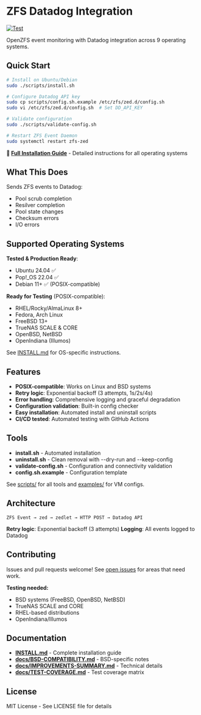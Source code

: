 # ZFS Datadog Integration

[![Test](https://github.com/ryanmaclean/zfs-datadog-integration/actions/workflows/test.yml/badge.svg)](https://github.com/ryanmaclean/zfs-datadog-integration/actions/workflows/test.yml)

OpenZFS event monitoring with Datadog integration across 9 operating systems.

## Quick Start

```bash
# Install on Ubuntu/Debian
sudo ./scripts/install.sh

# Configure Datadog API key
sudo cp scripts/config.sh.example /etc/zfs/zed.d/config.sh
sudo vi /etc/zfs/zed.d/config.sh  # Set DD_API_KEY

# Validate configuration
sudo ./scripts/validate-config.sh

# Restart ZFS Event Daemon
sudo systemctl restart zfs-zed
```

**📖 [Full Installation Guide](INSTALL.md)** - Detailed instructions for all operating systems

## What This Does

Sends ZFS events to Datadog:
- Pool scrub completion
- Resilver completion  
- Pool state changes
- Checksum errors
- I/O errors

## Supported Operating Systems

**Tested & Production Ready**:
- Ubuntu 24.04 ✅
- Pop!_OS 22.04 ✅
- Debian 11+ ✅ (POSIX-compatible)

**Ready for Testing** (POSIX-compatible):
- RHEL/Rocky/AlmaLinux 8+
- Fedora, Arch Linux
- FreeBSD 13+
- TrueNAS SCALE & CORE
- OpenBSD, NetBSD
- OpenIndiana (Illumos)

See [INSTALL.md](INSTALL.md) for OS-specific instructions.

## Features

- **POSIX-compatible**: Works on Linux and BSD systems
- **Retry logic**: Exponential backoff (3 attempts, 1s/2s/4s)
- **Error handling**: Comprehensive logging and graceful degradation
- **Configuration validation**: Built-in config checker
- **Easy installation**: Automated install and uninstall scripts
- **CI/CD tested**: Automated testing with GitHub Actions

## Tools

- **install.sh** - Automated installation
- **uninstall.sh** - Clean removal with --dry-run and --keep-config
- **validate-config.sh** - Configuration and connectivity validation
- **config.sh.example** - Configuration template

See [scripts/](scripts/) for all tools and [examples/](examples/) for VM configs.

## Architecture

```
ZFS Event → zed → zedlet → HTTP POST → Datadog API
```

**Retry logic**: Exponential backoff (3 attempts)
**Logging**: All events logged to Datadog

## Contributing

Issues and pull requests welcome! See [open issues](https://github.com/ryanmaclean/zfs-datadog-integration/issues) for areas that need work.

**Testing needed:**
- BSD systems (FreeBSD, OpenBSD, NetBSD)
- TrueNAS SCALE and CORE
- RHEL-based distributions
- OpenIndiana/Illumos

## Documentation

- **[INSTALL.md](INSTALL.md)** - Complete installation guide
- **[docs/BSD-COMPATIBILITY.md](docs/BSD-COMPATIBILITY.md)** - BSD-specific notes
- **[docs/IMPROVEMENTS-SUMMARY.md](docs/IMPROVEMENTS-SUMMARY.md)** - Technical details
- **[docs/TEST-COVERAGE.md](docs/TEST-COVERAGE.md)** - Test coverage matrix

## License

MIT License - See LICENSE file for details
